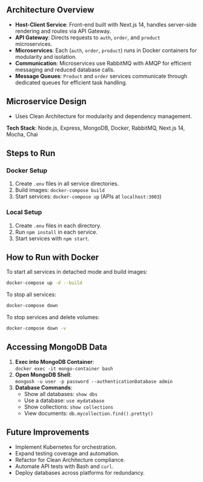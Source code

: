 ## Architecture Overview

- **Host-Client Service**: Front-end built with Next.js 14, handles server-side rendering and routes via API Gateway.
- **API Gateway**: Directs requests to `auth`, `order`, and `product` microservices.
- **Microservices**: Each (`auth`, `order`, `product`) runs in Docker containers for modularity and isolation.
- **Communication**: Microservices use RabbitMQ with AMQP for efficient messaging and reduced database calls.
- **Message Queues**: `Product` and `order` services communicate through dedicated queues for efficient task handling.

## Microservice Design

- Uses Clean Architecture for modularity and dependency management.

**Tech Stack**: Node.js, Express, MongoDB, Docker, RabbitMQ, Next.js 14, Mocha, Chai

## Steps to Run

### Docker Setup

1. Create `.env` files in all service directories.
2. Build images: `docker-compose build`
3. Start services: `docker-compose up` (APIs at `localhost:3003`)

### Local Setup

1. Create `.env` files in each directory.
2. Run `npm install` in each service.
3. Start services with `npm start`.

## How to Run with Docker

To start all services in detached mode and build images:

```bash
docker-compose up -d --build
```

To stop all services:

```bash
docker-compose down
```

To stop services and delete volumes:

```bash
docker-compose down -v
```

## Accessing MongoDB Data

1. **Exec into MongoDB Container**:  
   `docker exec -it mongo-container bash`
2. **Open MongoDB Shell**:  
   `mongosh -u user -p password --authenticationDatabase admin`
3. **Database Commands**:  
   - Show all databases: `show dbs`
   - Use a database: `use mydatabase`
   - Show collections: `show collections`
   - View documents: `db.mycollection.find().pretty()`

## Future Improvements

- Implement Kubernetes for orchestration.
- Expand testing coverage and automation.
- Refactor for Clean Architecture compliance.
- Automate API tests with Bash and `curl`.
- Deploy databases across platforms for redundancy.
